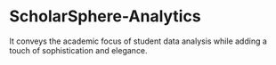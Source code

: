 # ScholarSphere-Analytics
It conveys the academic focus of student data analysis while adding a touch of sophistication and elegance.
